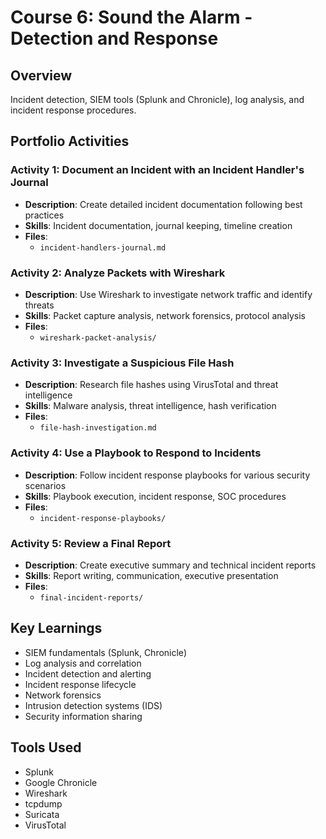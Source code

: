# Course 6: Sound the Alarm - Detection and Response

## Overview
Incident detection, SIEM tools (Splunk and Chronicle), log analysis, and incident response procedures.

## Portfolio Activities

### Activity 1: Document an Incident with an Incident Handler's Journal
- **Description**: Create detailed incident documentation following best practices
- **Skills**: Incident documentation, journal keeping, timeline creation
- **Files**:
  - `incident-handlers-journal.md`

### Activity 2: Analyze Packets with Wireshark
- **Description**: Use Wireshark to investigate network traffic and identify threats
- **Skills**: Packet capture analysis, network forensics, protocol analysis
- **Files**:
  - `wireshark-packet-analysis/`

### Activity 3: Investigate a Suspicious File Hash
- **Description**: Research file hashes using VirusTotal and threat intelligence
- **Skills**: Malware analysis, threat intelligence, hash verification
- **Files**:
  - `file-hash-investigation.md`

### Activity 4: Use a Playbook to Respond to Incidents
- **Description**: Follow incident response playbooks for various security scenarios
- **Skills**: Playbook execution, incident response, SOC procedures
- **Files**:
  - `incident-response-playbooks/`

### Activity 5: Review a Final Report
- **Description**: Create executive summary and technical incident reports
- **Skills**: Report writing, communication, executive presentation
- **Files**:
  - `final-incident-reports/`

## Key Learnings
- SIEM fundamentals (Splunk, Chronicle)
- Log analysis and correlation
- Incident detection and alerting
- Incident response lifecycle
- Network forensics
- Intrusion detection systems (IDS)
- Security information sharing

## Tools Used
- Splunk
- Google Chronicle
- Wireshark
- tcpdump
- Suricata
- VirusTotal
